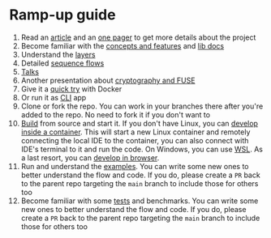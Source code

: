 # Ramp-up guide

1. Read an [article](https://medium.com/system-weakness/hitchhikers-guide-to-building-a-distributed-filesystem-in-rust-the-very-beginning-2c02eb7313e7) and an [one pager](The_Hitchhiker_s_Guide_to_Building_an_Encrypted_Filesystem_in_Rust-1.pdf) to get more details about the project
2. Become familiar with the [concepts and features](https://github.com/radumarias/rencfs) and [lib docs](https://docs.rs/rencfs/latest/rencfs)
3. Understand the [layers](https://github.com/radumarias/rencfs/blob/main/website/resources/layers.png)
4. Detailed [sequence flows](docs/flows.md)
5. [Talks](https://startech-rd.io/hitchhikers-guide-to/)
6. Another presentation about [cryptography and FUSE](https://miro.com/app/board/uXjVLccxeCE=/?share_link_id=919818831100)
7. Give it a [quick try](https://github.com/radumarias/rencfs#give-it-a-quick-try-with-docker) with Docker
8. Or run it as [CLI](https://github.com/radumarias/rencfs?tab=readme-ov-file#command-line-tool) app
9. Clone or fork the repo. You can work in your branches there after you're added to the repo. No need to fork it if you don't want to
10. [Build](https://github.com/radumarias/rencfs?tab=readme-ov-file#build-from-source) from source and start it. If you don't have Linux, you can [develop inside a container](https://github.com/radumarias/rencfs?tab=readme-ov-file#developing-inside-a-container). This will start a new Linux container and remotely connecting the local IDE to the container, you can also connect with IDE's terminal to it and run the code. On Windows, you can use [WSL](https://harsimranmaan.medium.com/install-and-setup-rust-development-environment-on-wsl2-dccb4bf63700). As a last resort, you can [develop in browser](https://github.com/radumarias/rencfs/blob/main/README.md#browser).
11. Run and understand the [examples](examples). You can write some new ones to better understand the flow and code. If you do, please create a `PR` back to the parent repo targeting the `main` branch to include those for others too
12. Become familiar with some [tests](https://github.com/radumarias/rencfs/blob/main/src/encryptedfs/test.rs) and benchmarks. You can write some new ones to better understand the flow and code. If you do, please create a `PR` back to the parent repo targeting the `main` branch to include those for others too
